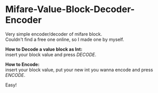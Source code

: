 # Mifare-Value-Block-Decoder-Encoder
Very simple encoder/decoder of mifare block.<br>
Couldn't find a free one online, so I made one by myself.

<b>How to Decode a value block as Int:</b><br>
insert your block value and press <i>DECODE</i>.


<b>How to Encode:</b><br>
insert your block value, put your new int you wanna encode and press <i>ENCODE</i>.

Easy!

